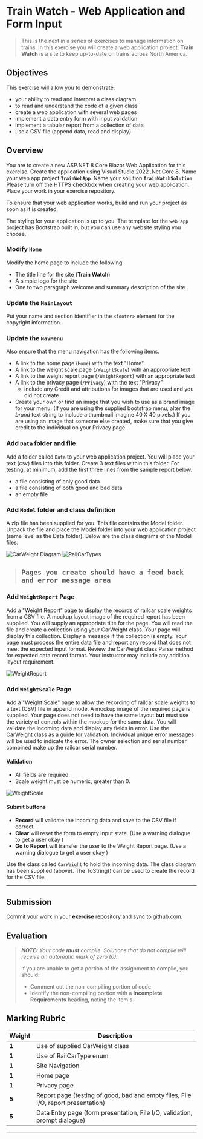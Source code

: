 # Train Watch - Web Application and Form Input

> This is the next in a series of exercises to manage information on trains. 
> In this exercise you will create a web application project. 
> **Train Watch** is a site to keep up-to-date on trains across North America. 
>

## Objectives

This exercise will allow you to demonstrate:

- your ability to read and interpret a class diagram
- to read and understand the code of a given class
- create a web application with several web pages
- implement a data entry form with input validation
- implement a tabular report from a collection of data
- use a CSV file (append data, read and display)
  
## Overview

You are to create a new ASP.NET 8 Core Blazor Web Application for this exercise. Create the application using Visual Studio 2022 .Net Core 8. Name your wep app project **`TrainWebApp`**. Name your solution **`TrainWatchSolution`**. Please turn off the HTTPS checkbox when creating your web application. Place your work in your exercise repository.

To ensure that your web application works, build and run your project as soon as it is created. 

The styling for your application is up to you. The template for the `web app` project has Bootstrap built in, but you can use any website styling you choose.

### Modify `Home`

Modify the home page to include the following.

- The title line for the site (**Train Watch**)
- A simple logo for the site
- One to two paragraph welcome and summary description of the site

### Update the `MainLayout`

Put your name and section identifier in the `<footer>` element for the copyright information.

### Update the `NavMenu`

Also ensure that the menu navigation has the following items.

- A link to the home page (`Home`) with the text "Home"
- A link to the weight scale page (`/WeightScale`) with an appropriate text
- A link to the weight report page (`/WeightReport`) with an appropriate text
- A link to the privacy page (`/Privacy`) with the text "Privacy"
  - include any Credit and attributions for images that are used and you did not create
- Create your own or find an image that you wish to use as a brand image for your menu. (If you are using the supplied bootstrap menu, alter the *brand* text string to include a thumbnail imagine 40 X 40 pixels.) If you are using an image that someone else created, make sure that you give credit to the individual on your Privacy page.
  
### Add `Data` folder and file

Add a folder called `Data` to your web application project. You will place your text (csv) files into this folder. Create 3 text files within this folder. For testing, at minimum, add the first three lines from the sample report below.

- a file consisting of only good data
- a file consisting of both good and bad data
- an empty file

### Add `Model` folder and class definition

A zip file has been supplied for you. This file contains the Model folder. Unpack the file and place the Model folder into your web application project (same level as the Data folder). Below are the class diagrams of the Model files.

![CarWeight Diagram](./CarWeight.png)
![RailCarTypes](./RailCarType.png)

> ## `Pages you create should have a feed back and error message area`

### Add `WeightReport` Page

Add a "Weight Report" page to display the records of railcar scale weights from a CSV file. A mockup layout image of the required report has been supplied. You will supply an appropriate tilte for the page. You will read the file and create a collection using your CarWeight class. Your page will display this collection. Display a message if the collection is empty. Your page must process the entire data file and report any record that does not meet the expected input format. Review the CarWeight class Parse method for expected data record format. Your instructor may include any addition layout requirement.

![WeightReport](./ReportWebPage.png)


### Add `WeightScale` Page

Add a "Weight Scale" page to allow the recording of railcar scale weights to a text (CSV) file in append mode. A mockup image of the required page is supplied. Your page does not need to have the same layout **but** must use the variety of controls within the mockup for the same data. You will validate the incoming data and display any fields in error. Use the CarWeight class as a guide for validation. Individual unique error messages will be used to indicate the error. The owner selection and serial number combined make up the railcar serial number.

#### Validation

- All fields are required.
- Scale weight must be numeric, greater than 0.

![WeightScale](./DataWebPage.png)

#### Submit buttons

- **Record** will validate the incoming data and save to the CSV file if correct.
- **Clear** will reset the form to empty input state. (Use a warning dialogue to get a user okay )
- **Go to Report** will transfer the user to the Weight Report page. (Use a warning dialogue to get a user okay )

Use the class called `CarWeight` to hold the incoming data. The class diagram has been supplied (above). The ToString() can be used to create the record for the CSV file.

----

## Submission

Commit your work in your **exercise** repository and sync to github.com.

## Evaluation

> ***NOTE:** Your code **must** compile. Solutions that do not compile will receive an automatic mark of zero (0).*
> 
> If you are unable to get a portion of the assignment to compile, you should:
> - Comment out the non-compiling portion of code
> - Identify the non-compiling portion with a **Incomplete Requirements** heading, noting the item's
>  

## Marking Rubric

| Weight | Description |
| ----   | --------- |
| **1** | Use of supplied CarWeight class |  
| **1** | Use of RailCarType enum |  
| **1** | Site Navigation |  
| **1** | Home page |
| **1** | Privacy page |
| **5** | Report page (testing of good, bad and empty files, File I/O, report presentation) |
| **5** | Data Entry page (form presentation, File I/O, validation, prompt dialogue) |

----
